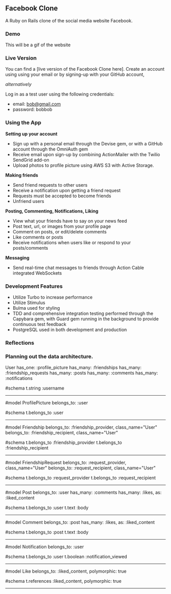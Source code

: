## Facebook Clone

A Ruby on Rails clone of the social media website Facebook. 

### Demo

This will be a gif of the website

### Live Version

You can find a [live version of the Facebook Clone here]. Create an account using using your email or by signing-up with your GitHub account, 

*alternatively* 

Log in as a test user using the following credentials:
- email: bob@gmail.com
- password: bobbob

### Using the App

**Setting up your account**
- Sign up with a personal email through the Devise gem, or with a GitHub account through the OmniAuth gem
- Receive email upon sign-up by combining ActionMailer with the Twilio SendGrid add-on
- Upload photos to profile picture using AWS S3 with Active Storage.

**Making friends**
- Send friend requests to other users
- Receive a notification upon getting a friend request
- Requests must be accepted to become friends
- Unfriend users

**Posting, Commenting, Notifications, Liking**
- View what your friends have to say on your news feed
- Post text, url, or images from your profile page
- Comment on posts, or edit/delete comments
- Like comments or posts
- Receive notifications when users like or respond to your posts/comments

**Messaging**
- Send real-time chat messages to friends through Action Cable integrated WebSockets

### Development Features
- Utilize Turbo to increase performance 
- Utilize Stimulus 
- Bulma used for styling
- TDD and comprehensive integration testing performed through the Capybara gem, with Guard gem running in the background to provide continuous test feedback
- PostgreSQL used in both development and production

### Reflections

### Planning out the data architecture.

User
has_one: :profile_picture
has_many: :friendships
has_many: :friendship_requests
has_many: :posts
has_many: :comments
has_many: :notifications

#schema
t.string :username

---
#model ProfilePicture
belongs_to: :user

#schema
t.belongs_to :user

---
#model Friendship
belongs_to: :friendship_provider, class_name="User"
belongs_to: :friendship_recipient, class_name="User"

#schema
t.belongs_to :friendship_provider
t.belongs_to :friendship_recipient

---
#model FriendshipRequest
belongs_to: :request_provider, class_name="User"
belongs_to: :request_recipient, class_name="User"

#schema
t.belongs_to :request_provider
t.belongs_to :request_recipient

---
#model Post
belongs_to: :user
has_many: :comments
has_many: :likes, as: :liked_content

#schema
t.belongs_to :user
t.text :body

---
#model Comment
belongs_to: :post
has_many: :likes, as: :liked_content

#schema
t.belongs_to :post
t.text :body

---
#model Notification
belongs_to: :user

#schema
t.belongs_to :user
t.boolean :notification_viewed

---
#model Like
belongs_to: :liked_content, polymorphic: true

#schema
t.references :liked_content, polymorphic: true

---




